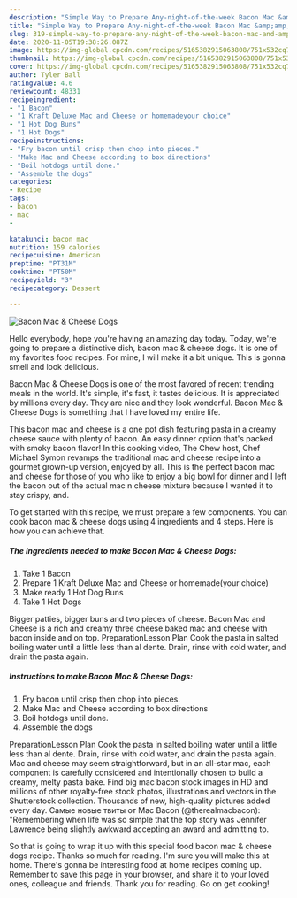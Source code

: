 ```yaml
---
description: "Simple Way to Prepare Any-night-of-the-week Bacon Mac &amp;amp; Cheese Dogs"
title: "Simple Way to Prepare Any-night-of-the-week Bacon Mac &amp;amp; Cheese Dogs"
slug: 319-simple-way-to-prepare-any-night-of-the-week-bacon-mac-and-amp-cheese-dogs
date: 2020-11-05T19:38:26.087Z
image: https://img-global.cpcdn.com/recipes/5165382915063808/751x532cq70/bacon-mac-cheese-dogs-recipe-main-photo.jpg
thumbnail: https://img-global.cpcdn.com/recipes/5165382915063808/751x532cq70/bacon-mac-cheese-dogs-recipe-main-photo.jpg
cover: https://img-global.cpcdn.com/recipes/5165382915063808/751x532cq70/bacon-mac-cheese-dogs-recipe-main-photo.jpg
author: Tyler Ball
ratingvalue: 4.6
reviewcount: 48331
recipeingredient:
- "1 Bacon"
- "1 Kraft Deluxe Mac and Cheese or homemadeyour choice"
- "1 Hot Dog Buns"
- "1 Hot Dogs"
recipeinstructions:
- "Fry bacon until crisp then chop into pieces."
- "Make Mac and Cheese according to box directions"
- "Boil hotdogs until done."
- "Assemble the dogs"
categories:
- Recipe
tags:
- bacon
- mac
- 

katakunci: bacon mac  
nutrition: 159 calories
recipecuisine: American
preptime: "PT31M"
cooktime: "PT50M"
recipeyield: "3"
recipecategory: Dessert

---
```



![Bacon Mac &amp; Cheese Dogs](https://img-global.cpcdn.com/recipes/5165382915063808/751x532cq70/bacon-mac-cheese-dogs-recipe-main-photo.jpg)

Hello everybody, hope you're having an amazing day today. Today, we're going to prepare a distinctive dish, bacon mac &amp; cheese dogs. It is one of my favorites food recipes. For mine, I will make it a bit unique. This is gonna smell and look delicious.

Bacon Mac &amp; Cheese Dogs is one of the most favored of recent trending meals in the world. It's simple, it's fast, it tastes delicious. It is appreciated by millions every day. They are nice and they look wonderful. Bacon Mac &amp; Cheese Dogs is something that I have loved my entire life.

This bacon mac and cheese is a one pot dish featuring pasta in a creamy cheese sauce with plenty of bacon. An easy dinner option that&#39;s packed with smoky bacon flavor! In this cooking video, The Chew host, Chef Michael Symon revamps the traditional mac and cheese recipe into a gourmet grown-up version, enjoyed by all. This is the perfect bacon mac and cheese for those of you who like to enjoy a big bowl for dinner and I left the bacon out of the actual mac n cheese mixture because I wanted it to stay crispy, and.


To get started with this recipe, we must prepare a few components. You can cook bacon mac &amp; cheese dogs using 4 ingredients and 4 steps. Here is how you can achieve that.

<!--inarticleads1-->

##### The ingredients needed to make Bacon Mac &amp; Cheese Dogs:

1. Take 1 Bacon
1. Prepare 1 Kraft Deluxe Mac and Cheese or homemade(your choice)
1. Make ready 1 Hot Dog Buns
1. Take 1 Hot Dogs


Bigger patties, bigger buns and two pieces of cheese. Bacon Mac and Cheese is a rich and creamy three cheese baked mac and cheese with bacon inside and on top. PreparationLesson Plan Cook the pasta in salted boiling water until a little less than al dente. Drain, rinse with cold water, and drain the pasta again. 

<!--inarticleads2-->

##### Instructions to make Bacon Mac &amp; Cheese Dogs:

1. Fry bacon until crisp then chop into pieces.
1. Make Mac and Cheese according to box directions
1. Boil hotdogs until done.
1. Assemble the dogs


PreparationLesson Plan Cook the pasta in salted boiling water until a little less than al dente. Drain, rinse with cold water, and drain the pasta again. Mac and cheese may seem straightforward, but in an all-star mac, each component is carefully considered and intentionally chosen to build a creamy, melty pasta bake. Find big mac bacon stock images in HD and millions of other royalty-free stock photos, illustrations and vectors in the Shutterstock collection. Thousands of new, high-quality pictures added every day. Самые новые твиты от Mac Bacon (@therealmacbacon): &#34;Remembering when life was so simple that the top story was Jennifer Lawrence being slightly awkward accepting an award and admitting to. 

So that is going to wrap it up with this special food bacon mac &amp; cheese dogs recipe. Thanks so much for reading. I'm sure you will make this at home. There's gonna be interesting food at home recipes coming up. Remember to save this page in your browser, and share it to your loved ones, colleague and friends. Thank you for reading. Go on get cooking!
